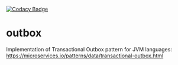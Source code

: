 [![Codacy Badge](https://app.codacy.com/project/badge/Grade/dff16539261a4b07badb1df240b4580e)](https://www.codacy.com/gh/praesidio/outbox/dashboard?utm_source=github.com&amp;utm_medium=referral&amp;utm_content=praesidio/outbox&amp;utm_campaign=Badge_Grade)

# outbox
Implementation of Transactional Outbox pattern for JVM languages: https://microservices.io/patterns/data/transactional-outbox.html
